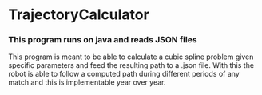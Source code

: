 # TrajectoryCalculator
### This program runs on java and reads JSON files
This program is meant to be able to calculate a cubic spline problem given specific parameters and feed the resulting path to a .json file. With this the robot is able to follow a computed path during different periods of any match and this is implementable year over year.